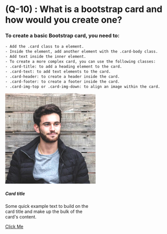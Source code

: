 # (Q-10) :  What is a bootstrap card and how would you create one? 

### To create a basic Bootstrap card, you need to:
    - Add the .card class to a element.
    - Inside the element, add another element with the .card-body class.
    - Add text inside the inner element.
    - To create a more complex card, you can use the following classes:
    - .card-title: to add a heading element to the card.
    - .card-text: to add text elements to the card.
    - .card-header: to create a header inside the card.
    - .card-footer: to create a footer inside the card.
    - .card-img-top or .card-img-down: to align an image within the card.

<div class="card" style="width: 18rem;">
  <img src="Module - 11 - WD - Bootstrap Basic & Advanced\profile-logo.jpg" class="card-img-top" alt="...">
  <div class="card-body">
    <h5 class="card-title">Card title</h5>
    <p class="card-text">Some quick example text to build on the card title and make up the bulk of the card's content.</p>
    <a href="#" class="btn btn-danger">Click Me</a>
  </div>
</div>

